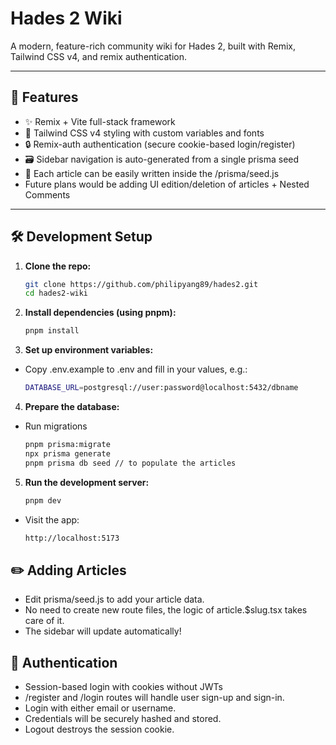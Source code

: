 # Hades 2 Wiki

A modern, feature-rich community wiki for Hades 2, built with Remix, Tailwind CSS v4, and remix authentication.  

---

## 🚀 Features

- ✨ Remix + Vite full-stack framework
- 🎨 Tailwind CSS v4 styling with custom variables and fonts
- 🔒 Remix-auth authentication (secure cookie-based login/register)
- 🗃️ Sidebar navigation is auto-generated from a single prisma seed
- 📝 Each article can be easily written inside the /prisma/seed.js 
- Future plans would be adding UI edition/deletion of articles + Nested Comments

---

## 🛠️ Development Setup

1. **Clone the repo:**
   ```sh
   git clone https://github.com/philipyang89/hades2.git
   cd hades2-wiki
2. **Install dependencies (using pnpm):**
    ```sh
    pnpm install
3. **Set up environment variables:**
- Copy .env.example to .env and fill in your values, e.g.:
    ```sh
    DATABASE_URL=postgresql://user:password@localhost:5432/dbname
4. **Prepare the database:**
- Run migrations
    ```sh
    pnpm prisma:migrate
    npx prisma generate
    pnpm prisma db seed // to populate the articles
5. **Run the development server:**
    ```sh
    pnpm dev
- Visit the app:
    ```sh
    http://localhost:5173
## ✏️ Adding Articles
- Edit prisma/seed.js to add your article data.
- No need to create new route files, the logic of article.$slug.tsx takes care of it.
- The sidebar will update automatically!

## 👤 Authentication
- Session-based login with cookies without JWTs
- /register and /login routes will handle user sign-up and sign-in.
- Login with either email or username.
- Credentials will be securely hashed and stored.
- Logout destroys the session cookie.